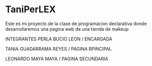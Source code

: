 # TaniPerLEX
Este es mi proyecto de la clase de programacion declarativa donde desarrollaremos una pagina web de una tienda de makeup

INTEGRANTES
PERLA BUCIO LEON / ENCARGADA 

TANIA GUADARRAMA REYES / PAGINA RPINCIPAL 

LEONARDO MAYA MAYA / PAGINA SECUNDARIA 

